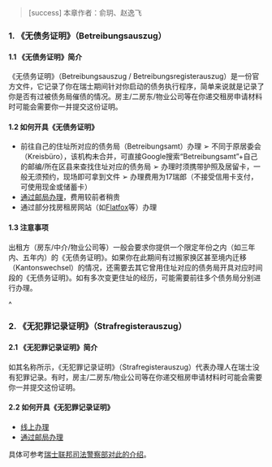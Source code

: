 > [success] 本章作者：俞玥、赵逸飞

### **1. 《无债务证明》（Betreibungsauszug）**
#### **1.1 《无债务证明》简介**
《无债务证明》（Betreibungsauszug / Betreibungsregisterauszug）是一份官方文件，它记录了你在瑞士期间针对你启动的债务执行程序，简单来说就是记录了你是否有过被债务局催债的情况。房主/二房东/物业公司等在你递交租房申请材料时可能会需要你一并提交这份证明。

#### **1.2 如何开具《无债务证明》**
- 前往自己的住址所对应的债务局（Betreibungsamt）办理
➢ 不同于原居委会（Kreisbüro），该机构未合并，可直接Google搜索“Betreibungsamt”+自己的邮编/所在区县来查找住址对应的债务局
➢ 办理时须携带护照及居留卡，一般无须预约，现场即可拿到文件
➢ 办理费用为17瑞郎（不接受信用卡支付，可使用现金或储蓄卡）
- [通过邮局办理](<https://www.post.ch/de/standorte/behoerdendienstleistungen/betreibungsregisterauszug>)，费用较前者稍贵
- 通过部分找房租房网站（如[Flatfox](<https://flatfox.ch/c/de/betreibungsauszug/?gclid=CjwKCAjwrranBhAEEiwAzbhNtUMG2GJTeBt3hnnZlITQi7dVPcNhlGRo115Jju5G-RNH41ZEV8WiVxoCOwIQAvD_BwE>)等）办理
 
#### **1.3 注意事项**
出租方（房东/中介/物业公司等）一般会要求你提供一个限定年份之内（如三年内、五年内）的《无债务证明》。如果你在此期间有过搬家换区甚至境内迁移（Kantonswechsel）的情况，还需要去其它曾用住址对应的债务局开具对应时间段的《无债务证明》。如有多次变更住址的经历，可能需要前往多个债务局分别进行办理。

^

### **2. 《无犯罪记录证明》（Strafregisterauszug）**
#### **2.1 《无犯罪记录证明》简介**
如其名称所示，《无犯罪记录证明》（Strafregisterauszug）代表办理人在瑞士没有犯罪记录。有时，房主/二房东/物业公司等在你递交租房申请材料时可能会需要你一并提交这份证明。
#### **2.2 如何开具《无犯罪记录证明》**
- [线上办理](<https://www.e-service.admin.ch/crex/cms/content/strafregister/strafregister_de>)
- [通过邮局办理](<https://www.post.ch/de/standorte/behoerdendienstleistungen/strafregisterauszug>)

具体可参考[瑞士联邦司法警察部对此的介绍](<https://www.e-service.admin.ch/crex/cms/content/strafregister/uebersicht_de>)。